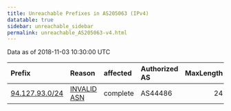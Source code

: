 ```yaml
---
title: Unreachable Prefixes in AS205063 (IPv4)
datatable: true
sidebar: unreachable_sidebar
permalink: unreachable_AS205063-v4.html
---
```


Data as of 2018-11-03 10:30:00 UTC


<div class="datatable-begin"></div>

| Prefix                                                 | Reason                                                                                                 | affected   | Authorized AS   |   MaxLength | Anchor                                         |   unreachable /24s |
|:-------------------------------------------------------|:-------------------------------------------------------------------------------------------------------|:-----------|:----------------|------------:|:-----------------------------------------------|-------------------:|
| [94.127.93.0/24](https://stat.ripe.net/94.127.93.0/24) | [INVALID ASN](https://rpki-validator.ripe.net/announcement-preview?asn=AS205063&prefix=94.127.93.0/24) | complete   | AS44486         |          24 | [RIPE](unreachable_RIPE_NCC_RPKI_Root-v4.html) |                  1 |

<div class="datatable-end"></div>